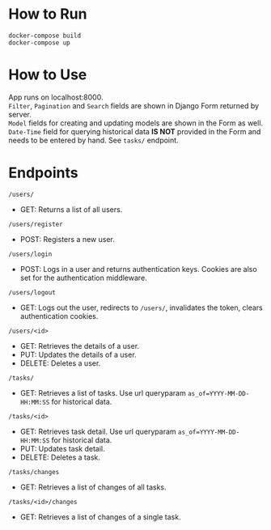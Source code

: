 # How to Run

`docker-compose build`<br>
`docker-compose up`

# How to Use

App runs on localhost:8000.<br>
`Filter`, `Pagination` and `Search` fields are shown in Django Form returned by server.<br>
`Model` fields for creating and updating models are shown in the Form as well.<br>
`Date-Time` field for querying historical data **IS NOT** provided in the Form and needs to be entered by hand. See `tasks/` endpoint.

# Endpoints

`/users/`
  - GET: Returns a list of all users.

`/users/register`
  - POST: Registers a new user.<br>

`/users/login`
  - POST: Logs in a user and returns authentication keys. Cookies are also set for the authentication middleware.
 
`/users/logout`
  - GET: Logs out the user, redirects to `/users/`, invalidates the token, clears authentication cookies.

`/users/<id>`
  - GET: Retrieves the details of a user.
  - PUT: Updates the details of a user.
  - DELETE: Deletes a user.<br>

`/tasks/`
  - GET: Retrieves a list of tasks. Use url queryparam `as_of=YYYY-MM-DD-HH:MM:SS` for historical data.

`/tasks/<id>`
  - GET: Retrieves task detail. Use url queryparam `as_of=YYYY-MM-DD-HH:MM:SS` for historical data.
  - PUT: Updates task detail.
  - DELETE: Deletes a task.<br>

`/tasks/changes`
  - GET: Retrieves a list of changes of all tasks.<br>
 
`/tasks/<id>/changes`
  - GET: Retrieves a list of changes of a single task.
